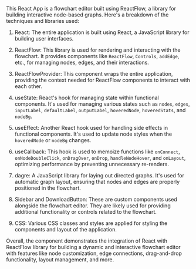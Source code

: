 This React App is a flowchart editor built using ReactFlow, a library for building interactive node-based graphs. Here's a breakdown of the techniques and libraries used:

1. React: The entire application is built using React, a JavaScript library for building user interfaces.

2. ReactFlow: This library is used for rendering and interacting with the flowchart. It provides components like `ReactFlow`, `Controls`, `addEdge`, etc., for managing nodes, edges, and their interactions.

3. ReactFlowProvider: This component wraps the entire application, providing the context needed for ReactFlow components to interact with each other.

4. useState: React's hook for managing state within functional components. It's used for managing various states such as `nodes`, `edges`, `inputLabel`, `defaultLabel`, `outputLabel`, `hoveredNode`, `hoveredStats`, and `nodeBg`.

5. useEffect: Another React hook used for handling side effects in functional components. It's used to update node styles when the `hoveredNode` or `nodeBg` changes.

6. useCallback: This hook is used to memoize functions like `onConnect`, `onNodeDoubleClick`, `onDragOver`, `onDrop`, `handleNodeHover`, and `onLayout`, optimizing performance by preventing unnecessary re-renders.

7. dagre: A JavaScript library for laying out directed graphs. It's used for automatic graph layout, ensuring that nodes and edges are properly positioned in the flowchart.

8. Sidebar and DownloadButton: These are custom components used alongside the flowchart editor. They are likely used for providing additional functionality or controls related to the flowchart.

9. CSS: Various CSS classes and styles are applied for styling the components and layout of the application.

Overall, the component demonstrates the integration of React with ReactFlow library for building a dynamic and interactive flowchart editor with features like node customization, edge connections, drag-and-drop functionality, layout management, and more.
